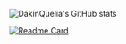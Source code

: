![DakinQuelia's GitHub stats](https://github-readme-stats.vercel.app/api?username=DakinQuelia&show_icons=true&theme=transparent)

[![Readme Card](https://github-readme-stats.vercel.app/api/pin/?username=DakinQuelia&repo=PokedexAPI)](https://github.com/DakinQuelia/PokedexAPI)
